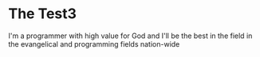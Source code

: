 # The Test3

I'm a programmer with high value for God and I'll be the best in the field in the evangelical and programming fields nation-wide
